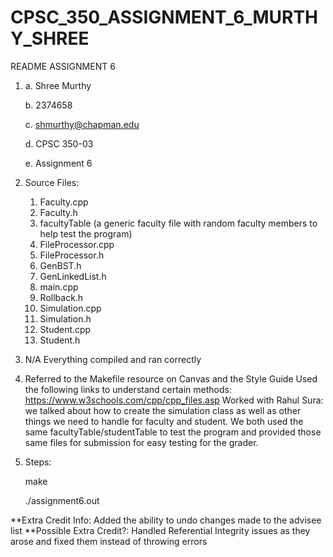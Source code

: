 # CPSC_350_ASSIGNMENT_6_MURTHY_SHREE


README ASSIGNMENT 6

1)
    a. Shree Murthy
	
    b. 2374658
	
    c. shmurthy@chapman.edu
	
    d. CPSC 350-03
	
    e. Assignment 6

2) Source Files:
    1. Faculty.cpp
    2. Faculty.h
    3. facultyTable (a generic faculty file with random faculty members to help test the program)
    4. FileProcessor.cpp
    5. FileProcessor.h
    6. GenBST.h
    7. GenLinkedList.h
    8. main.cpp
    9. Rollback.h
    10. Simulation.cpp
    11. Simulation.h
    12. Student.cpp
    13. Student.h

3) N/A Everything compiled and ran correctly


4) Referred to the Makefile resource on Canvas and the Style Guide
   Used the following links to understand certain methods: 
        https://www.w3schools.com/cpp/cpp_files.asp 
    Worked with Rahul Sura: we talked about how to create the simulation class as well as other things we need to handle for faculty and student. We both used the same facultyTable/studentTable to test the program and provided those same files for submission for easy testing for the grader.



        
5) Steps:
    
	make 
	
    ./assignment6.out


**Extra Credit Info: Added the ability to undo changes made to the advisee list
**Possible Extra Credit?: Handled Referential Integrity issues as they arose and fixed them instead of throwing errors
